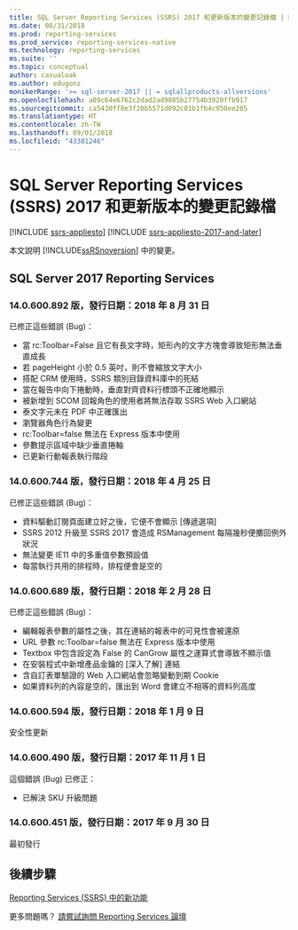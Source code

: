 ```yaml
---
title: SQL Server Reporting Services (SSRS) 2017 和更新版本的變更記錄檔 | Microsoft Docs
ms.date: 08/31/2018
ms.prod: reporting-services
ms.prod_service: reporting-services-native
ms.technology: reporting-services
ms.suite: ''
ms.topic: conceptual
author: casualoak
ms.author: edugonz
monikerRange: '>= sql-server-2017 || = sqlallproducts-allversions'
ms.openlocfilehash: a89c64e6762c2dad2ad9085b27754b3920ffb917
ms.sourcegitcommit: ca5430ff8e3f20b5571d092c81b1fb4c950ee285
ms.translationtype: HT
ms.contentlocale: zh-TW
ms.lasthandoff: 09/01/2018
ms.locfileid: "43381246"
---
```

# <a name="change-log-for-sql-server-reporting-services-ssrs-2017-and-later"></a>SQL Server Reporting Services (SSRS) 2017 和更新版本的變更記錄檔

[!INCLUDE [ssrs-appliesto](../includes/ssrs-appliesto.md)] [!INCLUDE [ssrs-appliesto-2017-and-later](../includes/ssrs-appliesto-2017-and-later.md)] 

本文說明 [!INCLUDE[ssRSnoversion](../includes/ssrsnoversion-md.md)] 中的變更。 

## <a name="sql-server-2017-reporting-services"></a>SQL Server 2017 Reporting Services 

### <a name="version-140600892-released-august-31-2018"></a>14.0.600.892 版，發行日期：2018 年 8 月 31 日

已修正這些錯誤 (Bug)：

- 當 rc:Toolbar=False 且它有長文字時，矩形內的文字方塊會導致矩形無法垂直成長 
- 若 pageHeight 小於 0.5 英吋，則不會縮放文字大小 
- 搭配 CRM 使用時，SSRS 類別目錄資料庫中的死結 
- 當在報告中向下捲動時，垂直對齊資料行標頭不正確地顯示 
- 被新增到 SCOM 回報角色的使用者將無法存取 SSRS Web 入口網站 
- 泰文字元未在 PDF 中正確匯出 
- 瀏覽器角色行為變更 
- rc:Toolbar=false 無法在 Express 版本中使用 
- 參數提示區域中缺少垂直捲軸 
- 已更新行動報表執行階段 

### <a name="version-140600744-released-april-25-2018"></a>14.0.600.744 版，發行日期：2018 年 4 月 25 日 

已修正這些錯誤 (Bug)：

- 資料驅動訂閱頁面建立好之後，它便不會顯示 [傳遞選項]
- SSRS 2012 升級至 SSRS 2017 會造成 RSManagement 每隔幾秒便擲回例外狀況
- 無法變更 IE11 中的多重值參數預設值
- 每當執行共用的排程時，排程便會是空的

### <a name="version-140600689-released-february-28-2018"></a>14.0.600.689 版，發行日期：2018 年 2 月 28 日

已修正這些錯誤 (Bug)：

- 編輯報表參數的屬性之後，其在連結的報表中的可見性會被還原
- URL 參數 rc:Toolbar=false 無法在 Express 版本中使用
- Textbox 中包含設定為 False 的 CanGrow 屬性之運算式會導致不顯示值
- 在安裝程式中新增產品金鑰的 [深入了解] 連結
- 含自訂表單驗證的 Web 入口網站會忽略變動到期 Cookie
- 如果資料列的內容是空的，匯出到 Word 會建立不相等的資料列高度

### <a name="version-140600594-released-january-9-2018"></a>14.0.600.594 版，發行日期：2018 年 1 月 9 日

安全性更新

### <a name="version-140600490-released-november-1-2017"></a>14.0.600.490 版，發行日期：2017 年 11 月 1 日

這個錯誤 (Bug) 已修正：

- 已解決 SKU 升級問題

### <a name="version-140600451-released-september-30-2017"></a>14.0.600.451 版，發行日期：2017 年 9 月 30 日 

最初發行

## <a name="next-steps"></a>後續步驟

[Reporting Services (SSRS) 中的新功能](what-s-new-in-sql-server-reporting-services-ssrs.md)   

更多問題嗎？ [請嘗試詢問 Reporting Services 論壇](http://go.microsoft.com/fwlink/?LinkId=620231)
